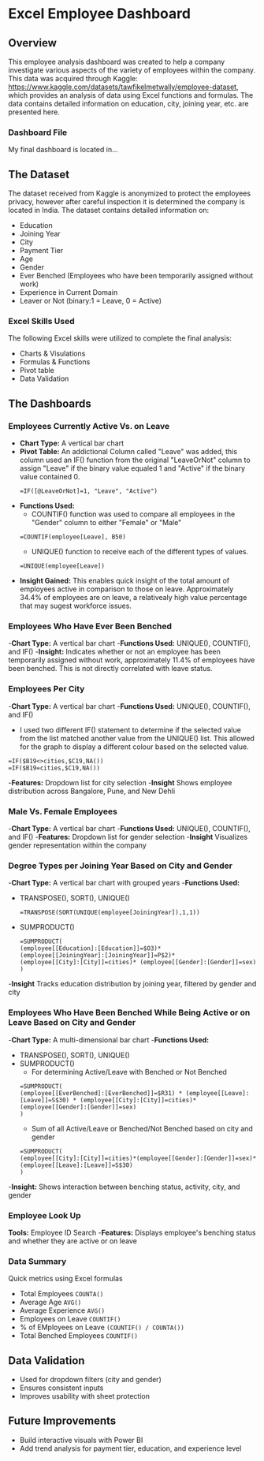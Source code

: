 # Excel Employee Dashboard
## Overview
This employee analysis dashboard was created to help a company investigate various aspects of the variety of employees within the company. 
This data was acquired through Kaggle: https://www.kaggle.com/datasets/tawfikelmetwally/employee-dataset, which provides an analysis of data using Excel functions and formulas. The data contains detailed information on education, city, joining year, etc. are presented here. 

### Dashboard File
My final dashboard is located in...

## The Dataset
The dataset received from Kaggle is anonymized to protect the employees privacy, however after careful inspection it is determined the company is located in India. The dataset contains detailed information on:
- Education
- Joining Year
- City
- Payment Tier
- Age
- Gender
- Ever Benched (Employees who have been temporarily assigned without work)
- Experience in Current Domain
- Leaver or Not (binary:1 = Leave, 0 = Active)

### Excel Skills Used
The following Excel skills were utilized to complete the final analysis:
- Charts & Visulations
- Formulas & Functions
- Pivot table
- Data Validation

## The Dashboards
### Employees Currently Active Vs. on Leave 
- **Chart Type:** A vertical bar chart
- **Pivot Table:** An addictional Column called "Leave" was added, this column used an IF() function from the original "LeaveOrNot" column to assign "Leave" if the binary value equaled 1 and "Active" if the binary value contained 0.
  ```
  =IF([@LeaveOrNot]=1, "Leave", "Active")
  ```
- **Functions Used:**
  - COUNTIF() function was used to compare all employees in the "Gender" column to either "Female" or "Male"
  ```
  =COUNTIF(employee[Leave], B50)
  ```
  - UNIQUE() function to receive each of the different types of values.
  ```
  =UNIQUE(employee[Leave])
  ```
- **Insight Gained:** This enables quick insight of the total amount of employees active in comparison to those on leave. Approximately 34.4% of employees are on leave, a relativealy high value percentage that may sugest workforce issues.

### Employees Who Have Ever Been Benched 
-**Chart Type:** A vertical bar chart
-**Functions Used:** UNIQUE(), COUNTIF(), and IF()
-**Insight:** Indicates whether or not an employee has been temporarily assigned without work, approximately 11.4% of employees have been benched. This is not directly correlated with leave status.

### Employees Per City
-**Chart Type:** A vertical bar chart
-**Functions Used:** UNIQUE(), COUNTIF(), and IF()
  - I used two different IF() statement to determine if the selected value from the list matched another value from the UNIQUE() list. This allowed for the graph to display a different colour based on the selected value.
  ```
=IF($B19<>cities,$C19,NA())
=IF($B19=cities,$C19,NA())
```
-**Features:** Dropdown list for city selection
-**Insight** Shows employee distribution across Bangalore, Pune, and New Dehli

### Male Vs. Female Employees 
-**Chart Type:** A vertical bar chart
-**Functions Used:** UNIQUE(), COUNTIF(), and IF()
-**Features:** Dropdown list for gender selection
-**Insight** Visualizes gender representation within the company

### Degree Types per Joining Year Based on City and Gender 
-**Chart Type:** A vertical bar chart with grouped years
-**Functions Used:** 
  - TRANSPOSE(), SORT(), UNIQUE()
    ```
    =TRANSPOSE(SORT(UNIQUE(employee[JoiningYear]),1,1))
    ```
  - SUMPRODUCT()
    ```
    =SUMPRODUCT(
    (employee[[Education]:[Education]]=$O3)*
    (employee[[JoiningYear]:[JoiningYear]]=P$2)*
    (employee[[City]:[City]]=cities)* (employee[[Gender]:[Gender]]=sex)
    )
    ```
-**Insight** Tracks education distribution by joining year, filtered by gender and city

### Employees Who Have Been Benched While Being Active or on Leave Based on City and Gender
-**Chart Type:** A multi-dimensional bar chart
-**Functions Used:** 
  - TRANSPOSE(), SORT(), UNIQUE()
  - SUMPRODUCT()
    - For determining Active/Leave with Benched or Not Benched
    ```
    =SUMPRODUCT(
    (employee[[EverBenched]:[EverBenched]]=$R31) * (employee[[Leave]:[Leave]]=S$30) * (employee[[City]:[City]]=cities)* (employee[[Gender]:[Gender]]=sex)
    )
    ```
    - Sum of all Active/Leave or Benched/Not Benched based on city and gender
    ```
    =SUMPRODUCT(
    (employee[[City]:[City]]=cities)*(employee[[Gender]:[Gender]]=sex)*(employee[[Leave]:[Leave]]=S$30)
    )
    ```
-**Insight:** Shows interaction between benching status, activity, city, and gender

### Employee Look Up
**Tools:** Employee ID Search
-**Features:** Displays employee's benching status and whether they are active or on leave

### Data Summary
Quick metrics using Excel formulas
- Total Employees ```COUNTA()```
- Average Age ```AVG()```
- Average Experience ```AVG()```
- Employees on Leave ```COUNTIF()```
- % of EMployees on Leave ```(COUNTIF() / COUNTA())```
- Total Benched Employees ```COUNTIF()```

## Data Validation 
- Used for dropdown filters (city and gender)
- Ensures consistent inputs
- Improves usability with sheet protection

## Future Improvements
- Build interactive visuals with Power BI
- Add trend analysis for payment tier, education, and experience level


